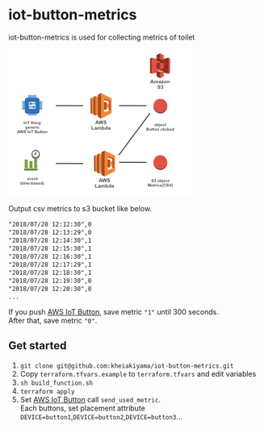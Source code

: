 # iot-button-metrics
iot-button-metrics is used for collecting metrics of toilet

![structure](https://raw.githubusercontent.com/kheiakiyama/iot-button-metrics/images/images/20180728_AWS-IoT-Button_key.png)

Output csv metrics to s3 bucket like below.

```
"2018/07/28 12:12:30",0
"2018/07/28 12:13:29",0
"2018/07/28 12:14:30",1
"2018/07/28 12:15:30",1
"2018/07/28 12:16:30",1
"2018/07/28 12:17:29",1
"2018/07/28 12:18:30",1
"2018/07/28 12:19:30",0
"2018/07/28 12:20:30",0
...
```

If you push [AWS IoT Button](https://aws.amazon.com/iotbutton), save metric `"1"` until 300 seconds.  
After that, save metric `"0"`.

## Get started
1. `git clone git@github.com:kheiakiyama/iot-button-metrics.git`
2. Copy `terraform.tfvars.example` to `terraform.tfvars` and edit variables
3. `sh build_function.sh`
4. `terraform apply`
5. Set [AWS IoT Button](https://aws.amazon.com/iotbutton) call `send_used_metric`.  
Each buttons, set placement attribute `DEVICE=button1`,`DEVICE=button2`,`DEVICE=button3`...  
